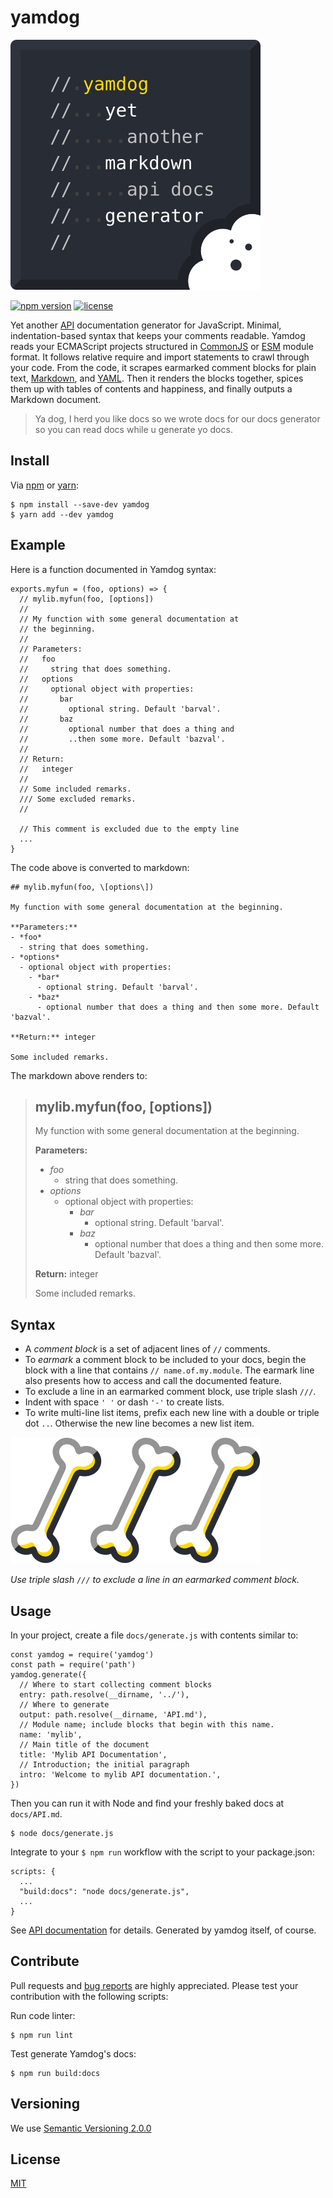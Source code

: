 # yamdog

![Yamdog logo](doc/yamdog_logo.png)

[![npm version](https://img.shields.io/npm/v/yamdog?color=green)](https://www.npmjs.com/package/yamdog)
[![license](https://img.shields.io/npm/l/yamdog)](#license)

Yet another [API](https://en.wikipedia.org/wiki/API) documentation generator for JavaScript. Minimal, indentation-based syntax that keeps your comments readable. Yamdog reads your ECMAScript projects structured in [CommonJS](https://www.commonjs.org/) or [ESM](https://nodejs.org/api/esm.html) module format. It follows relative require and import statements to crawl through your code. From the code, it scrapes earmarked comment blocks for plain text, [Markdown](https://en.wikipedia.org/wiki/Markdown), and [YAML](https://yaml.org/). Then it renders the blocks together, spices them up with tables of contents and happiness, and finally outputs a Markdown document.

> Ya dog, I herd you like docs so we wrote docs for our docs generator so you can read docs while u generate yo docs.


## Install

Via [npm](https://www.npmjs.com/package/yamdog) or [yarn](https://yarnpkg.com/en/package/yamdog):

    $ npm install --save-dev yamdog
    $ yarn add --dev yamdog


## Example

Here is a function documented in Yamdog syntax:

    exports.myfun = (foo, options) => {
      // mylib.myfun(foo, [options])
      //
      // My function with some general documentation at
      // the beginning.
      //
      // Parameters:
      //   foo
      //     string that does something.
      //   options
      //     optional object with properties:
      //       bar
      //         optional string. Default 'barval'.
      //       baz
      //         optional number that does a thing and
      //         ..then some more. Default 'bazval'.
      //
      // Return:
      //   integer
      //
      // Some included remarks.
      /// Some excluded remarks.
      //

      // This comment is excluded due to the empty line
      ...
    }

The code above is converted to markdown:

    ## mylib.myfun(foo, \[options\])

    My function with some general documentation at the beginning.

    **Parameters:**
    - *foo*
      - string that does something.
    - *options*
      - optional object with properties:
        - *bar*
          - optional string. Default 'barval'.
        - *baz*
          - optional number that does a thing and then some more. Default 'bazval'.

    **Return:** integer

    Some included remarks.

The markdown above renders to:

> ## mylib.myfun(foo, \[options\])
>
> My function with some general documentation at the beginning.
>
> **Parameters:**
> - *foo*
>   - string that does something.
> - *options*
>   - optional object with properties:
>     - *bar*
>       - optional string. Default 'barval'.
>     - *baz*
>       - optional number that does a thing and then some more. Default 'bazval'.
>
> **Return:** integer
>
> Some included remarks.

## Syntax

- A *comment block* is a set of adjacent lines of `//` comments.
- To *earmark* a comment block to be included to your docs, begin the block with a line that contains `// name.of.my.module`. The earmark line also presents how to access and call the documented feature.
- To exclude a line in an earmarked comment block, use triple slash `///`.
- Indent with space `' '` or dash `'-'` to create lists.
- To write multi-line list items, prefix each new line with a double or triple dot `..`. Otherwise the new line becomes a new list item.

![Three bones](doc/yamdog_three_bones.png)

*Use triple slash `///` to exclude a line in an earmarked comment block.*


## Usage

In your project, create a file `docs/generate.js` with contents similar to:

    const yamdog = require('yamdog')
    const path = require('path')
    yamdog.generate({
      // Where to start collecting comment blocks
      entry: path.resolve(__dirname, '../'),
      // Where to generate
      output: path.resolve(__dirname, 'API.md'),
      // Module name; include blocks that begin with this name.
      name: 'mylib',
      // Main title of the document
      title: 'Mylib API Documentation',
      // Introduction; the initial paragraph
      intro: 'Welcome to mylib API documentation.',
    })

Then you can run it with Node and find your freshly baked docs at `docs/API.md`.

    $ node docs/generate.js

Integrate to your `$ npm run` workflow with the script to your package.json:

    scripts: {
      ...
      "build:docs": "node docs/generate.js",
      ...
    }

See [API documentation](API.md) for details. Generated by yamdog itself, of course.


## Contribute

Pull requests and [bug reports](https://github.com/axelpale/yamdog/issues) are highly appreciated. Please test your contribution with the following scripts:

Run code linter:

    $ npm run lint

Test generate Yamdog's docs:

    $ npm run build:docs


## Versioning

We use [Semantic Versioning 2.0.0](http://semver.org/)


## License

[MIT](LICENSE)
